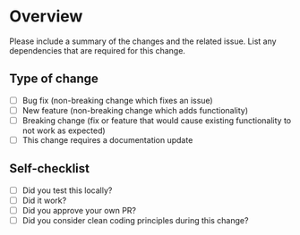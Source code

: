 # Overview

Please include a summary of the changes and the related issue. List any dependencies that are required for this change.

## Type of change

- [ ] Bug fix (non-breaking change which fixes an issue)
- [ ] New feature (non-breaking change which adds functionality)
- [ ] Breaking change (fix or feature that would cause existing functionality to not work as expected)
- [ ] This change requires a documentation update

## Self-checklist

- [ ] Did you test this locally?
- [ ] Did it work?
- [ ] Did you approve your own PR?
- [ ] Did you consider clean coding principles during this change?